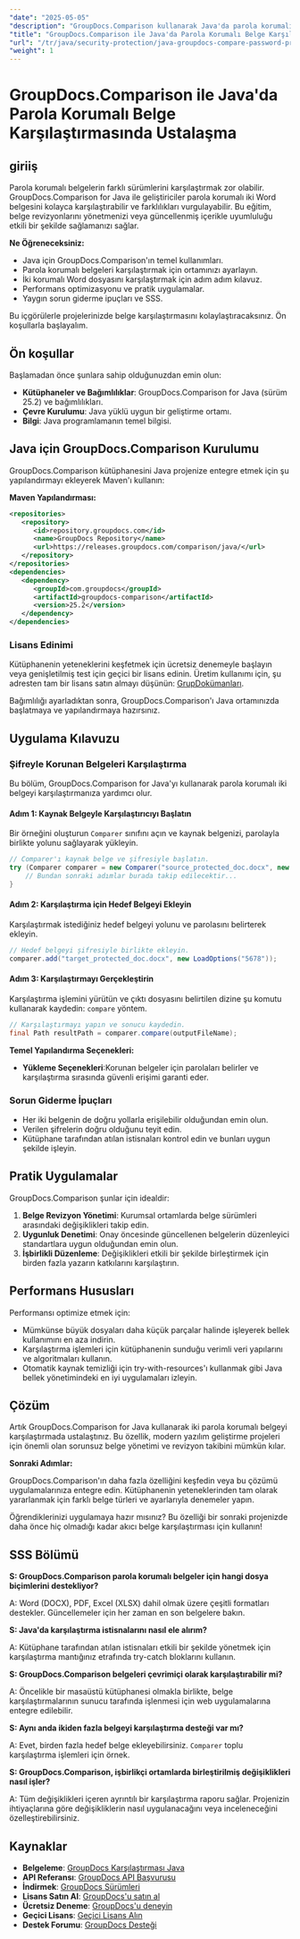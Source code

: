 ```yaml
---
"date": "2025-05-05"
"description": "GroupDocs.Comparison kullanarak Java'da parola korumalı Word belgelerini nasıl karşılaştıracağınızı öğrenin. Bu kılavuz, sorunsuz belge karşılaştırması için kurulumu, uygulamayı ve en iyi uygulamaları kapsar."
"title": "GroupDocs.Comparison ile Java'da Parola Korumalı Belge Karşılaştırmasında Ustalaşma"
"url": "/tr/java/security-protection/java-groupdocs-compare-password-protected-docs/"
"weight": 1
---
```


# GroupDocs.Comparison ile Java'da Parola Korumalı Belge Karşılaştırmasında Ustalaşma

## giriiş

Parola korumalı belgelerin farklı sürümlerini karşılaştırmak zor olabilir. GroupDocs.Comparison for Java ile geliştiriciler parola korumalı iki Word belgesini kolayca karşılaştırabilir ve farklılıkları vurgulayabilir. Bu eğitim, belge revizyonlarını yönetmenizi veya güncellenmiş içerikle uyumluluğu etkili bir şekilde sağlamanızı sağlar.

**Ne Öğreneceksiniz:**

- Java için GroupDocs.Comparison'ın temel kullanımları.
- Parola korumalı belgeleri karşılaştırmak için ortamınızı ayarlayın.
- İki korumalı Word dosyasını karşılaştırmak için adım adım kılavuz.
- Performans optimizasyonu ve pratik uygulamalar.
- Yaygın sorun giderme ipuçları ve SSS.

Bu içgörülerle projelerinizde belge karşılaştırmasını kolaylaştıracaksınız. Ön koşullarla başlayalım.

## Ön koşullar

Başlamadan önce şunlara sahip olduğunuzdan emin olun:

- **Kütüphaneler ve Bağımlılıklar**: GroupDocs.Comparison for Java (sürüm 25.2) ve bağımlılıkları.
- **Çevre Kurulumu**: Java yüklü uygun bir geliştirme ortamı.
- **Bilgi**: Java programlamanın temel bilgisi.

## Java için GroupDocs.Comparison Kurulumu

GroupDocs.Comparison kütüphanesini Java projenize entegre etmek için şu yapılandırmayı ekleyerek Maven'ı kullanın:

**Maven Yapılandırması:**

```xml
<repositories>
   <repository>
      <id>repository.groupdocs.com</id>
      <name>GroupDocs Repository</name>
      <url>https://releases.groupdocs.com/comparison/java/</url>
   </repository>
</repositories>
<dependencies>
   <dependency>
      <groupId>com.groupdocs</groupId>
      <artifactId>groupdocs-comparison</artifactId>
      <version>25.2</version>
   </dependency>
</dependencies>
```

### Lisans Edinimi

Kütüphanenin yeteneklerini keşfetmek için ücretsiz denemeyle başlayın veya genişletilmiş test için geçici bir lisans edinin. Üretim kullanımı için, şu adresten tam bir lisans satın almayı düşünün: [GrupDokümanları](https://purchase.groupdocs.com/buy).

Bağımlılığı ayarladıktan sonra, GroupDocs.Comparison'ı Java ortamınızda başlatmaya ve yapılandırmaya hazırsınız.

## Uygulama Kılavuzu

### Şifreyle Korunan Belgeleri Karşılaştırma

Bu bölüm, GroupDocs.Comparison for Java'yı kullanarak parola korumalı iki belgeyi karşılaştırmanıza yardımcı olur. 

#### Adım 1: Kaynak Belgeyle Karşılaştırıcıyı Başlatın

Bir örneğini oluşturun `Comparer` sınıfını açın ve kaynak belgenizi, parolayla birlikte yolunu sağlayarak yükleyin.

```java
// Comparer'ı kaynak belge ve şifresiyle başlatın.
try (Comparer comparer = new Comparer("source_protected_doc.docx", new LoadOptions("1234"))) {
    // Bundan sonraki adımlar burada takip edilecektir...
}
```

#### Adım 2: Karşılaştırma için Hedef Belgeyi Ekleyin

Karşılaştırmak istediğiniz hedef belgeyi yolunu ve parolasını belirterek ekleyin.

```java
// Hedef belgeyi şifresiyle birlikte ekleyin.
comparer.add("target_protected_doc.docx", new LoadOptions("5678"));
```

#### Adım 3: Karşılaştırmayı Gerçekleştirin

Karşılaştırma işlemini yürütün ve çıktı dosyasını belirtilen dizine şu komutu kullanarak kaydedin: `compare` yöntem.

```java
// Karşılaştırmayı yapın ve sonucu kaydedin.
final Path resultPath = comparer.compare(outputFileName);
```

**Temel Yapılandırma Seçenekleri:**

- **Yükleme Seçenekleri**:Korunan belgeler için parolaları belirler ve karşılaştırma sırasında güvenli erişimi garanti eder.

### Sorun Giderme İpuçları

- Her iki belgenin de doğru yollarla erişilebilir olduğundan emin olun.
- Verilen şifrelerin doğru olduğunu teyit edin.
- Kütüphane tarafından atılan istisnaları kontrol edin ve bunları uygun şekilde işleyin.

## Pratik Uygulamalar

GroupDocs.Comparison şunlar için idealdir:

1. **Belge Revizyon Yönetimi**: Kurumsal ortamlarda belge sürümleri arasındaki değişiklikleri takip edin.
2. **Uygunluk Denetimi**: Onay öncesinde güncellenen belgelerin düzenleyici standartlara uygun olduğundan emin olun.
3. **İşbirlikli Düzenleme**: Değişiklikleri etkili bir şekilde birleştirmek için birden fazla yazarın katkılarını karşılaştırın.

## Performans Hususları

Performansı optimize etmek için:

- Mümkünse büyük dosyaları daha küçük parçalar halinde işleyerek bellek kullanımını en aza indirin.
- Karşılaştırma işlemleri için kütüphanenin sunduğu verimli veri yapılarını ve algoritmaları kullanın.
- Otomatik kaynak temizliği için try-with-resources'ı kullanmak gibi Java bellek yönetimindeki en iyi uygulamaları izleyin.

## Çözüm

Artık GroupDocs.Comparison for Java kullanarak iki parola korumalı belgeyi karşılaştırmada ustalaştınız. Bu özellik, modern yazılım geliştirme projeleri için önemli olan sorunsuz belge yönetimi ve revizyon takibini mümkün kılar.

**Sonraki Adımlar:**

GroupDocs.Comparison'ın daha fazla özelliğini keşfedin veya bu çözümü uygulamalarınıza entegre edin. Kütüphanenin yeteneklerinden tam olarak yararlanmak için farklı belge türleri ve ayarlarıyla denemeler yapın.

Öğrendiklerinizi uygulamaya hazır mısınız? Bu özelliği bir sonraki projenizde daha önce hiç olmadığı kadar akıcı belge karşılaştırması için kullanın!

## SSS Bölümü

**S: GroupDocs.Comparison parola korumalı belgeler için hangi dosya biçimlerini destekliyor?**

A: Word (DOCX), PDF, Excel (XLSX) dahil olmak üzere çeşitli formatları destekler. Güncellemeler için her zaman en son belgelere bakın.

**S: Java'da karşılaştırma istisnalarını nasıl ele alırım?**

A: Kütüphane tarafından atılan istisnaları etkili bir şekilde yönetmek için karşılaştırma mantığınız etrafında try-catch bloklarını kullanın.

**S: GroupDocs.Comparison belgeleri çevrimiçi olarak karşılaştırabilir mi?**

A: Öncelikle bir masaüstü kütüphanesi olmakla birlikte, belge karşılaştırmalarının sunucu tarafında işlenmesi için web uygulamalarına entegre edilebilir.

**S: Aynı anda ikiden fazla belgeyi karşılaştırma desteği var mı?**

A: Evet, birden fazla hedef belge ekleyebilirsiniz. `Comparer` toplu karşılaştırma işlemleri için örnek.

**S: GroupDocs.Comparison, işbirlikçi ortamlarda birleştirilmiş değişiklikleri nasıl işler?**

A: Tüm değişiklikleri içeren ayrıntılı bir karşılaştırma raporu sağlar. Projenizin ihtiyaçlarına göre değişikliklerin nasıl uygulanacağını veya inceleneceğini özelleştirebilirsiniz.

## Kaynaklar

- **Belgeleme**: [GroupDocs Karşılaştırması Java](https://docs.groupdocs.com/comparison/java/)
- **API Referansı**: [GroupDocs API Başvurusu](https://reference.groupdocs.com/comparison/java/)
- **İndirmek**: [GroupDocs Sürümleri](https://releases.groupdocs.com/comparison/java/)
- **Lisans Satın Al**: [GroupDocs'u satın al](https://purchase.groupdocs.com/buy)
- **Ücretsiz Deneme**: [GroupDocs'u deneyin](https://releases.groupdocs.com/comparison/java/)
- **Geçici Lisans**: [Geçici Lisans Alın](https://purchase.groupdocs.com/temporary-license/)
- **Destek Forumu**: [GroupDocs Desteği](https://forum.groupdocs.com/c/comparison)